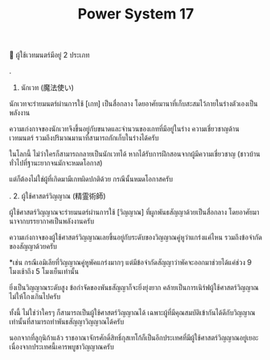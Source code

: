 ﻿---
title: "Power System 17"
description: "Advanced power system configuration 17"
---

📌 ผู้ใช้เวทมนตร์มีอยู่ 2 ประเภท

.
1. นักเวท (魔法使い)

นักเวทจะร่ายมนตร์ผ่านการใช้ [เกท] เป็นสื่อกลาง โดยอาศัยมานาที่เก็บสะสมไว้ภายในร่างตัวเองเป็นพลังงาน

ความเก่งกาจของนักเวทจึงขึ้นอยู่กับขนาดและจำนวนของเกทที่มีอยู่ในร่าง ความเชี่ยวชาญด้านเวทมนตร์ รวมถึงปริมาณมานาที่สามารถกักเก็บในร่างได้ครับ

ในโลกนี้ ไม่ว่าใครก็สามารถกลายเป็นนักเวทได้ หากได้รับการฝึกสอนจากผู้มีความเชี่ยวชาญ (ชาวบ้านทั่วไปที่ฐานะยากจนมักจะหมดโอกาส)

แต่ก็ต้องไม่ใช่ผู้ที่เกิดมามีเกทผิดปกติด้วย กรณีนั้นหมดโอกาสครับ

.
2. ผู้ใช้ศาสตร์วิญญาณ (精霊術師)

ผู้ใช้ศาสตร์วิญญาณจะร่ายมนตร์ผ่านการใช้ [วิญญาณ] ที่ผูกพันธสัญญาด้วยเป็นสื่อกลาง โดยอาศัยมานาจากบรรยากาศเป็นพลังงานครับ

ความเก่งกาจของผู้ใช้ศาสตร์วิญญาณเลยขึ้นอยู่กับระดับของวิญญาณคู่หูว่าแกร่งแค่ไหน รวมถึงข้อจำกัดของสัญญาด้วยครับ

*เช่น กรณีเอมิเลียที่วิญญาณคู่หูพัคแกร่งมากๆ แต่มีข้อจำกัดสัญญาว่าพัคจะออกมาช่วยได้แค่ช่วง 9 โมงเช้าถึง 5 โมงเย็นเท่านั้น

ยิ่งเป็นวิญญาณระดับสูง ข้อกำจัดของพันธสัญญาก็จะยิ่งยุ่งยาก คล้ายเป็นการเนิร์ฟผู้ใช้ศาสตร์วิญญาณไม่ให้โกงเกินไปครับ

ทั้งนี้ ไม่ใช่ว่าใครๆ ก็สามารถเป็นผู้ใช้ศาสตร์วิญญาณได้ เฉพาะผู้ที่มีคุณสมบัติเข้ากันได้ดีกับวิญญาณเท่านั้นที่สามารถทำพันธสัญญาวิญญาณได้ครับ

นอกจากที่ลูกุนิก้าแล้ว ราชอาณาจักรศักดิ์สิทธิ์กุสเทโก้ก็เป็นอีกประเทศที่มีผู้ใช้ศาสตร์วิญญาณอยู่เยอะ เนื่องจากประเทศนี้เคารพบูชาวิญญาณครับ
